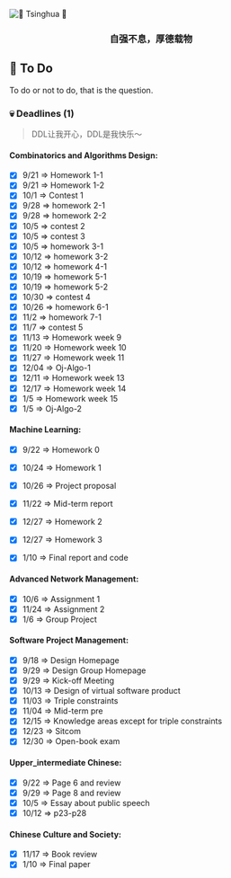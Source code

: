 ![ :purple_heart: Tsinghua :purple_heart:](https://user-images.githubusercontent.com/35892312/94651813-9f898900-032b-11eb-8075-c606c07ad938.png?raw=true)

<h3 align="center">
<p>自强不息，厚德载物
</h3>

## :pushpin: To Do 
To do or not to do, that is the question.

### :skull: Deadlines (1)
> DDL让我开心，DDL是我快乐～

#### Combinatorics and Algorithms Design:

- [X] 9/21 => Homework 1-1
- [X] 9/21 => Homework 1-2
- [X] 10/1 => Contest 1
- [x] 9/28 => homework 2-1
- [x] 9/28 => homework 2-2
- [x] 10/5 => contest 2
- [x] 10/5 => contest 3
- [x] 10/5 => homework 3-1
- [x] 10/12 => homework 3-2
- [x] 10/12 => homework 4-1
- [x] 10/19 => homework 5-1
- [x] 10/19 => homework 5-2
- [x] 10/30 => contest 4
- [x] 10/26 => homework 6-1
- [x] 11/2 => homework 7-1
- [x] 11/7 => contest 5
- [x] 11/13 => Homework week 9
- [x] 11/20 => Homework week 10
- [x] 11/27 => Homework week 11
- [x] 12/04 => Oj-Algo-1
- [x] 12/11 => Homework week 13
- [x] 12/17 => Homework week 14
- [x] 1/5 => Homework week 15
- [x] 1/5 => Oj-Algo-2

#### Machine Learning:

- [x] 9/22 => Homework 0
- [x] 10/24 => Homework 1
- [x] 10/26 => Project proposal
- [x] 11/22 => Mid-term report
- [x] 12/27 => Homework 2
- [x] 12/27 => Homework 3
- [x] 1/10 => Final report and code


#### Advanced Network Management:

- [x] 10/6 => Assignment 1
- [x] 11/24 => Assignment 2
- [x] 1/6 => Group Project

#### Software Project Management:

- [X] 9/18 => Design Homepage
- [X] 9/29 => Design Group Homepage
- [x] 9/29 => Kick-off Meeting
- [x] 10/13 => Design of virtual software product
- [x] 11/03 => Triple constraints
- [x] 11/04 => Mid-term pre
- [x] 12/15 => Knowledge areas except for triple constraints
- [x] 12/23 => Sitcom
- [x] 12/30 => Open-book exam

#### Upper_intermediate Chinese:

- [X] 9/22 => Page 6 and review
- [x] 9/29 => Page 8 and review
- [x] 10/5 => Essay about public speech
- [x] 10/12 => p23-p28

#### Chinese Culture and Society:

- [x] 11/17 => Book review
- [x] 1/10 => Final paper
